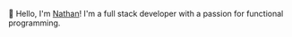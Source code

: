 👋 Hello, I'm [Nathan](https://github.com/ngmjohnstone)! I'm a full stack developer with a passion for functional programming.
